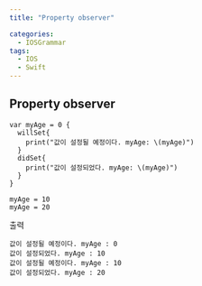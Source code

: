 ```yaml
---
title: "Property observer"

categories:
  - IOSGrammar
tags:
  - IOS
  - Swift
---
```


## Property observer  

~~~
var myAge = 0 {
  willSet{
    print("값이 설정될 예정이다. myAge: \(myAge)")
  }
  didSet{
    print("값이 설정되었다. myAge: \(myAge)")
  }
}

myAge = 10
myAge = 20
~~~
출력  

~~~
값이 설정될 예정이다. myAge : 0
값이 설정되었다. myAge : 10
값이 설정될 예정이다. myAge : 10
값이 설정되었다. myAge : 20
~~~